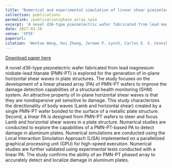 ```yaml
---
title: "Numerical and experimental simulation of linear shear piezoelectric phased arrays for structural health monitoring"
collection: publications
permalink: /publication/phase_array_spie
excerpt: 'A novel d36-type piezoelectric wafer fabricated from lead magnesium niobate-lead titanate (PMN-PT) is explored for the generation of in-plane horizontal shear waves in plate structures. '
date: 2017-03-20
venue: 'SPIE'
paperurl: 
citation: 'Wentao Wang, Hui Zhang, Jerome P. Lynch, Carlos E. S. Cesnik, Hui Li, “Numerical and experimental simulation of linear shear piezoelectric phased arrays for structural health monitoring”, Proc. SPIE 10169, Nondestructive Characterization and Monitoring of Advanced Materials, Aerospace, and Civil Infrastructure (2017).'
---
```


[Download paper here](/files/papers/Wentao_et_al._2017_SPIE_PA.pdf)

A novel d36-type piezoelectric wafer fabricated from lead magnesium niobate-lead titanate (PMN-PT) is explored for the generation of in-plane horizontal shear waves in plate structures. The study focuses on the development of a linear phased array (PA) of PMN-PT wafers to improve the damage detection capabilities of a structural health monitoring (SHM) system. An attractive property of in-plane horizontal shear waves is that they are nondispersive yet sensitive to damage. This study characterizes the directionality of body waves (Lamb and horizontal shear) created by a single PMN-PT wafer bonded to the surface of a metallic plate structure. Second, a linear PA is designed from PMN-PT wafers to steer and focus Lamb and horizontal shear waves in a plate structure. Numerical studies are conducted to explore the capabilities of a PMN-PT-based PA to detect damage in aluminum plates. Numerical simulations are conducted using the Local Interaction Simulation Approach (LISA) implemented on a parallelized graphical processing unit (GPU) for high-speed execution. Numerical studies are further validated using experimental tests conducted with a linear PA. The study confirms the ability of an PMN-PT phased array to accurately detect and localize damage in aluminum plates.
